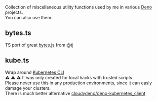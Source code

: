 
Collection of miscellaneous utility functions used by me in various [Deno](https://deno.land/) projects.  
You can also use them.

## bytes.ts

TS port of great [bytes.js](https://github.com/visionmedia/bytes.js) from @tj

## kube.ts

Wrap around [Kubernetes CLI](https://kubernetes.io/docs/reference/kubectl/)  
:warning: :warning: :warning: It was only created for local hacks with trusted scripts.  
Please never use this in any production environments, since it can easly damage your clusters.  
There is much better alternative [cloudydeno/deno-kubernetes_client](https://github.com/cloudydeno/deno-kubernetes_client)
